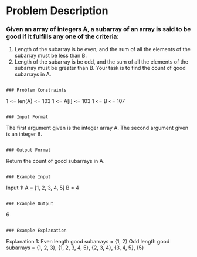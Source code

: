 # Problem Description

### Given an array of integers A, a subarray of an array is said to be good if it fulfills any one of the criteria:

1. Length of the subarray is be even, and the sum of all the elements of the subarray must be less than B.
2. Length of the subarray is be odd, and the sum of all the elements of the subarray must be greater than B.
   Your task is to find the count of good subarrays in A.

```

### Problem Constraints

```

1 <= len(A) <= 103
1 <= A[i] <= 103
1 <= B <= 107

```

### Input Format

```

The first argument given is the integer array A.
The second argument given is an integer B.

```

### Output Format

```

Return the count of good subarrays in A.

```

### Example Input

```

Input 1:
A = [1, 2, 3, 4, 5]
B = 4

```

### Example Output

```

6

```

### Example Explanation

```

Explanation 1:
Even length good subarrays = {1, 2}
Odd length good subarrays = {1, 2, 3}, {1, 2, 3, 4, 5}, {2, 3, 4}, {3, 4, 5}, {5}

```

```
